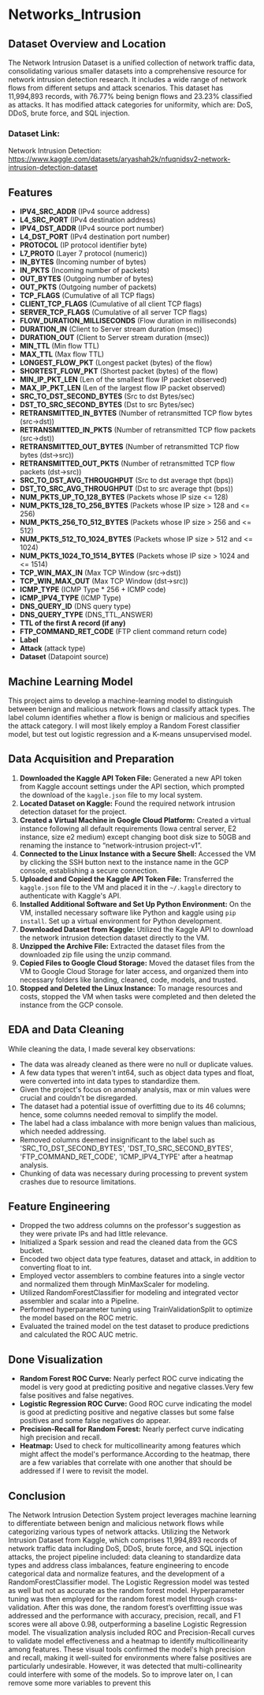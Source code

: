 # Networks_Intrusion

## Dataset Overview and Location

The Network Intrusion Dataset is a unified collection of network traffic data, consolidating various smaller datasets into a comprehensive resource for network intrusion detection research. It includes a wide range of network flows from different setups and attack scenarios. This dataset has 11,994,893 records, with 76.77% being benign flows and 23.23% classified as attacks. It has modified attack categories for uniformity, which are: DoS, DDoS, brute force, and SQL injection.

### Dataset Link: 
Network Intrusion Detection: https://www.kaggle.com/datasets/aryashah2k/nfuqnidsv2-network-intrusion-detection-dataset 

## Features

- **IPV4_SRC_ADDR** (IPv4 source address)
- **L4_SRC_PORT** (IPv4 destination address)
- **IPV4_DST_ADDR** (IPv4 source port number)
- **L4_DST_PORT** (IPv4 destination port number)
- **PROTOCOL** (IP protocol identifier byte)
- **L7_PROTO** (Layer 7 protocol (numeric))
- **IN_BYTES** (Incoming number of bytes)
- **IN_PKTS** (Incoming number of packets)
- **OUT_BYTES** (Outgoing number of bytes)
- **OUT_PKTS** (Outgoing number of packets)
- **TCP_FLAGS** (Cumulative of all TCP flags)
- **CLIENT_TCP_FLAGS** (Cumulative of all client TCP flags)
- **SERVER_TCP_FLAGS** (Cumulative of all server TCP flags)
- **FLOW_DURATION_MILLISECONDS** (Flow duration in milliseconds)
- **DURATION_IN** (Client to Server stream duration (msec))
- **DURATION_OUT** (Client to Server stream duration (msec))
- **MIN_TTL** (Min flow TTL)
- **MAX_TTL** (Max flow TTL)
- **LONGEST_FLOW_PKT** (Longest packet (bytes) of the flow)
- **SHORTEST_FLOW_PKT** (Shortest packet (bytes) of the flow)
- **MIN_IP_PKT_LEN** (Len of the smallest flow IP packet observed)
- **MAX_IP_PKT_LEN** (Len of the largest flow IP packet observed)
- **SRC_TO_DST_SECOND_BYTES** (Src to dst Bytes/sec)
- **DST_TO_SRC_SECOND_BYTES** (Dst to src Bytes/sec)
- **RETRANSMITTED_IN_BYTES** (Number of retransmitted TCP flow bytes (src->dst))
- **RETRANSMITTED_IN_PKTS** (Number of retransmitted TCP flow packets (src->dst))
- **RETRANSMITTED_OUT_BYTES** (Number of retransmitted TCP flow bytes (dst->src))
- **RETRANSMITTED_OUT_PKTS** (Number of retransmitted TCP flow packets (dst->src))
- **SRC_TO_DST_AVG_THROUGHPUT** (Src to dst average thpt (bps))
- **DST_TO_SRC_AVG_THROUGHPUT** (Dst to src average thpt (bps))
- **NUM_PKTS_UP_TO_128_BYTES** (Packets whose IP size <= 128)
- **NUM_PKTS_128_TO_256_BYTES** (Packets whose IP size > 128 and <= 256)
- **NUM_PKTS_256_TO_512_BYTES** (Packets whose IP size > 256 and <= 512)
- **NUM_PKTS_512_TO_1024_BYTES** (Packets whose IP size > 512 and <= 1024)
- **NUM_PKTS_1024_TO_1514_BYTES** (Packets whose IP size > 1024 and <= 1514)
- **TCP_WIN_MAX_IN** (Max TCP Window (src->dst))
- **TCP_WIN_MAX_OUT** (Max TCP Window (dst->src))
- **ICMP_TYPE** (ICMP Type * 256 + ICMP code)
- **ICMP_IPV4_TYPE** (ICMP Type)
- **DNS_QUERY_ID** (DNS query type)
- **DNS_QUERY_TYPE** (DNS_TTL_ANSWER)
- **TTL of the first A record (if any)**
- **FTP_COMMAND_RET_CODE** (FTP client command return code)
- **Label**
- **Attack** (attack type)
- **Dataset** (Datapoint source)

## Machine Learning Model

This project aims to develop a machine-learning model to distinguish between benign and malicious network flows and classify attack types. The label column identifies whether a flow is benign or malicious and specifies the attack category. I will most likely employ a Random Forest classifier model, but test out logistic regression and a K-means unsupervised model.

## Data Acquisition and Preparation

1. **Downloaded the Kaggle API Token File:** Generated a new API token from Kaggle account settings under the API section, which prompted the download of the `kaggle.json` file to my local system.
2. **Located Dataset on Kaggle:** Found the required network intrusion detection dataset for the project. 
3. **Created a Virtual Machine in Google Cloud Platform:** Created a virtual instance following all default requirements (Iowa central server, E2 instance, size e2 medium) except changing boot disk size to 50GB and renaming the instance to “network-intrusion project-v1”.
4. **Connected to the Linux Instance with a Secure Shell:** Accessed the VM by clicking the SSH button next to the instance name in the GCP console, establishing a secure connection.
5. **Uploaded and Copied the Kaggle API Token File:** Transferred the `kaggle.json` file to the VM and placed it in the `~/.kaggle` directory to authenticate with Kaggle's API.
6. **Installed Additional Software and Set Up Python Environment:** On the VM, installed necessary software like Python and kaggle using `pip install`. Set up a virtual environment for Python development.
7. **Downloaded Dataset from Kaggle:** Utilized the Kaggle API to download the network intrusion detection dataset directly to the VM.
8. **Unzipped the Archive File:** Extracted the dataset files from the downloaded zip file using the unzip command.
9. **Copied Files to Google Cloud Storage:** Moved the dataset files from the VM to Google Cloud Storage for later access, and organized them into necessary folders like landing, cleaned, code, models, and trusted.
10. **Stopped and Deleted the Linux Instance:** To manage resources and costs, stopped the VM when tasks were completed and then deleted the instance from the GCP console.

## EDA and Data Cleaning

While cleaning the data, I made several key observations:
- The data was already cleaned as there were no null or duplicate values.
- A few data types that weren't int64, such as object data types and float, were converted into int data types to standardize them.
- Given the project's focus on anomaly analysis, max or min values were crucial and couldn't be disregarded.
- The dataset had a potential issue of overfitting due to its 46 columns; hence, some columns needed removal to simplify the model.
- The label had a class imbalance with more benign values than malicious, which needed addressing.
- Removed columns deemed insignificant to the label such as 'SRC_TO_DST_SECOND_BYTES', 'DST_TO_SRC_SECOND_BYTES', 'FTP_COMMAND_RET_CODE', 'ICMP_IPV4_TYPE' after a heatmap analysis.
- Chunking of data was necessary during processing to prevent system crashes due to resource limitations.

## Feature Engineering

- Dropped the two address columns on the professor's suggestion as they were private IPs and had little relevance.
- Initialized a Spark session and read the cleaned data from the GCS bucket.
- Encoded two object data type features, dataset and attack, in addition to converting float to int.
- Employed vector assemblers to combine features into a single vector and normalized them through MinMaxScaler for modeling.
- Utilized RandomForestClassifier for modeling and integrated vector assembler and scalar into a Pipeline.
- Performed hyperparameter tuning using TrainValidationSplit to optimize the model based on the ROC metric.
- Evaluated the trained model on the test dataset to produce predictions and calculated the ROC AUC metric.

## Done Visualization

- **Random Forest ROC Curve:** Nearly perfect ROC curve indicating the model is very good at predicting positive and negative classes.Very few false positives and false negatives.
- **Logistic Regression ROC Curve:** Good ROC curve indicating the model is good at predicting positive and negative classes but some false positives and some false negatives do appear.
- **Precision-Recall for Random Forest:** Nearly perfect curve indicating high precision and recall.
- **Heatmap:** Used to check for multicollinearity among features which might affect the model's performance.According to the heatmap, there are a few variables that correlate with one another that should be addressed if I were to revisit the model.

## Conclusion

The Network Intrusion Detection System project leverages machine learning to differentiate between benign and malicious network flows while categorizing various types of network attacks. Utilizing the Network Intrusion Dataset from Kaggle, which comprises 11,994,893 records of network traffic data including DoS, DDoS, brute force, and SQL injection attacks, the project pipeline included: data cleaning to standardize data types and address class imbalances, feature engineering to encode categorical data and normalize features, and the development of a RandomForestClassifier model. The Logistic Regression model was tested as well but not as accurate as the random forest model. Hyperparameter tuning was then employed for the random forest model through cross-validation. After this was done, the random forest’s overfitting issue was addressed and the performance with accuracy, precision, recall, and F1 scores were all above 0.98, outperforming a baseline Logistic Regression model. The visualization analysis included ROC and Precision-Recall curves to validate model effectiveness and a heatmap to identify multicollinearity among features. These visual tools confirmed the model's high precision and recall, making it well-suited for environments where false positives are particularly undesirable. However, it was detected that multi-collinearity could interfere with some of the models. So to improve later on, I can remove some more variables to prevent this

